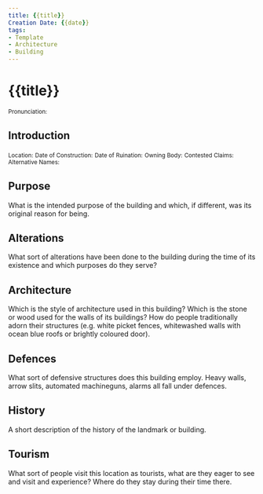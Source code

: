 ```yaml
---
title: {{title}}
Creation Date: {{date}}
tags:
- Template
- Architecture
- Building
---
```


# {{title}}
<small>Pronunciation:</small>

## Introduction
<small>Location:</small>
<small>Date of Construction:</small>
<small>Date of Ruination:</small>
<small>Owning Body:</small>
<small>Contested Claims:</small>
<small>Alternative Names:</small>

## Purpose
What is the intended purpose of the building and which, if different, was its original reason for being.

## Alterations
What sort of alterations have been done to the building during the time of its existence and which purposes do they serve?

## Architecture
Which is the style of architecture used in this building? Which is the stone or wood used for the walls of its buildings? How do people traditionally adorn their structures (e.g. white picket fences, whitewashed walls with ocean blue roofs or brightly coloured door).

## Defences
What sort of defensive structures does this building employ. Heavy walls, arrow slits, automated machineguns, alarms all fall under defences.

## History
A short description of the history of the landmark or building.

## Tourism
What sort of people visit this location as tourists, what are they eager to see and visit and experience? Where do they stay during their time there.